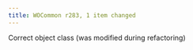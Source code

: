 ```yaml
---
title: WOCommon r283, 1 item changed
---
```


Correct object class (was modified during refactoring)

